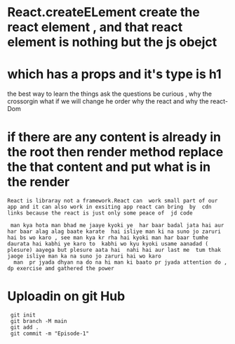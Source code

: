 #  React.createELement create the react element , and that react  element is  nothing but the  js obejct
# which has a props and it's type is h1
 <!-- Render method take the react  element or js object and  convert into h1  tag that browser understand  and print indise the root element  -->

  <!-- ReactELement => js object =>  render(HTML browser understand) -->
  
  the best way to learn the things ask the questions  be  curious  ,  why the crossorgin what if we will change he order  why the react and why the react-Dom 
 #  if there are any content is already in the root then render method replace the  that content and put what is in the render
  
    React is libraray not a framework.React can  work small part of our app and it can also work in exsiting app react can bring  by  cdn links because the react is just only some peace of  jd code

     man kya hota man bhad me jaaye kyoki ye  har baar badal jata hai aur har baar alag alag baate karate  hai isliye man ki na suno jo zaruri hai bs wo karo , see man kya kr rha hai kyoki man har baar tumhe  daurata hai kabhi ye karo to  kabhi wo kyu kyoki usame aanadad ( plesure) aayega but plesure aata hai  nahi hai aur last me  tum thak jaoge isliye man ka na suno jo zaruri hai wo karo
      man  pr jyada dhyan na do na hi man ki baato pr jyada attention do ,  dp exercise amd gathered the power

   # Uploadin on git Hub
     git init
     git branch -M main
     git add .
     git commit -m "Episode-1"
